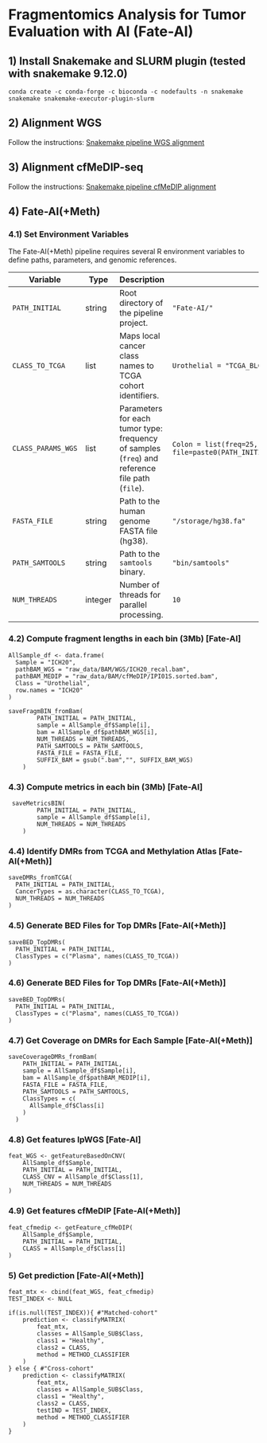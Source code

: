 # Fragmentomics Analysis for Tumor Evaluation with AI (Fate-AI)

## 1) Install Snakemake and SLURM plugin (tested with snakemake 9.12.0)
```
conda create -c conda-forge -c bioconda -c nodefaults -n snakemake snakemake snakemake-executor-plugin-slurm
```

## 2) Alignment WGS 
Follow the instructions: [Snakemake pipeline WGS alignment](https://github.com/ceccarellilab/Fate-AI/tree/main/WGS_alignment)

## 3) Alignment cfMeDIP-seq
Follow the instructions: [Snakemake pipeline cfMeDIP alignment](https://github.com/ceccarellilab/Fate-AI/tree/main/cfMeDIP_alignment)


## 4) Fate-AI(+Meth)

### 4.1) Set Environment Variables

The Fate-AI(+Meth) pipeline requires several R environment variables to define paths, parameters, and genomic references.

| Variable | Type | Description | Example |
|----------|------|-------------|---------|
| `PATH_INITIAL` | string | Root directory of the pipeline project. | `"Fate-AI/"` |
| `CLASS_TO_TCGA` | list | Maps local cancer class names to TCGA cohort identifiers. | `Urothelial = "TCGA_BLCA"` |
| `CLASS_PARAMS_WGS` | list | Parameters for each tumor type: frequency of samples (`freq`) and reference file path (`file`). | `Colon = list(freq=25, file=paste0(PATH_INITIAL,"data/progenetix/NCIT_C2955.tsv"))` |
| `FASTA_FILE` | string | Path to the human genome FASTA file (hg38). | `"/storage/hg38.fa"` |
| `PATH_SAMTOOLS` | string | Path to the `samtools` binary. | `"bin/samtools"` |
| `NUM_THREADS` | integer | Number of threads for parallel processing. | `10` |

### 4.2) Compute fragment lengths in each bin (3Mb) [Fate-AI]
```
AllSample_df <- data.frame(
  Sample = "ICH20", 
  pathBAM_WGS = "raw_data/BAM/WGS/ICH20_recal.bam", 
  pathBAM_MEDIP = "raw_data/BAM/cfMeDIP/IPI01S.sorted.bam", 
  Class = "Urothelial", 
  row.names = "ICH20"
)

saveFragmBIN_fromBam(
        PATH_INITIAL = PATH_INITIAL, 
        sample = AllSample_df$Sample[i], 
        bam = AllSample_df$pathBAM_WGS[i], 
        NUM_THREADS = NUM_THREADS, 
        PATH_SAMTOOLS = PATH_SAMTOOLS, 
        FASTA_FILE = FASTA_FILE, 
        SUFFIX_BAM = gsub(".bam","", SUFFIX_BAM_WGS)
    )
```

### 4.3) Compute metrics in each bin (3Mb) [Fate-AI]
```
 saveMetricsBIN(
        PATH_INITIAL = PATH_INITIAL, 
        sample = AllSample_df$Sample[i],
        NUM_THREADS = NUM_THREADS
    )
```

### 4.4) Identify DMRs from TCGA and Methylation Atlas [Fate-AI(+Meth)]
```
saveDMRs_fromTCGA(
  PATH_INITIAL = PATH_INITIAL, 
  CancerTypes = as.character(CLASS_TO_TCGA), 
  NUM_THREADS = NUM_THREADS
)
```
### 4.5) Generate BED Files for Top DMRs [Fate-AI(+Meth)]

```
saveBED_TopDMRs(
  PATH_INITIAL = PATH_INITIAL, 
  ClassTypes = c("Plasma", names(CLASS_TO_TCGA))
)
```

### 4.6) Generate BED Files for Top DMRs [Fate-AI(+Meth)]

```
saveBED_TopDMRs(
  PATH_INITIAL = PATH_INITIAL, 
  ClassTypes = c("Plasma", names(CLASS_TO_TCGA))
)
```

### 4.7) Get Coverage on DMRs for Each Sample [Fate-AI(+Meth)]

```
saveCoverageDMRs_fromBam(
    PATH_INITIAL = PATH_INITIAL, 
    sample = AllSample_df$Sample[i],
    bam = AllSample_df$pathBAM_MEDIP[i],
    FASTA_FILE = FASTA_FILE,
    PATH_SAMTOOLS = PATH_SAMTOOLS,
    ClassTypes = c(
      AllSample_df$Class[i]
    )
  )
```


###  4.8) Get features lpWGS [Fate-AI]
```
feat_WGS <- getFeatureBasedOnCNV(
    AllSample_df$Sample, 
    PATH_INITIAL = PATH_INITIAL, 
    CLASS_CNV = AllSample_df$Class[1], 
    NUM_THREADS = NUM_THREADS
)
```

###  4.9) Get features cfMeDIP [Fate-AI(+Meth)]
```
feat_cfmedip <- getFeature_cfMeDIP(
    AllSample_df$Sample,
    PATH_INITIAL = PATH_INITIAL,
    CLASS = AllSample_df$Class[1]
)

```

### 5) Get prediction [Fate-AI(+Meth)]

```
feat_mtx <- cbind(feat_WGS, feat_cfmedip)
TEST_INDEX <- NULL

if(is.null(TEST_INDEX)){ #"Matched-cohort"
    prediction <- classifyMATRIX(
        feat_mtx, 
        classes = AllSample_SUB$Class, 
        class1 = "Healthy", 
        class2 = CLASS, 
        method = METHOD_CLASSIFIER
    )
} else { #"Cross-cohort"
    prediction <- classifyMATRIX(
        feat_mtx, 
        classes = AllSample_SUB$Class, 
        class1 = "Healthy", 
        class2 = CLASS, 
        testIND = TEST_INDEX, 
        method = METHOD_CLASSIFIER
    )
}
```
